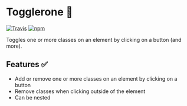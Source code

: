 # Togglerone 🍫

[![Travis](https://img.shields.io/travis/jorenvanhee/togglerone.svg)](https://travis-ci.org/jorenvanhee/togglerone)
[![npm](https://img.shields.io/npm/v/togglerone.svg)](https://www.npmjs.com/package/togglerone)

Toggles one or more classes on an element by clicking on a button (and more).

## Features ✅

- Add or remove one or more classes on an element by clicking on a button
- Remove classes when clicking outside of the element
- Can be nested
